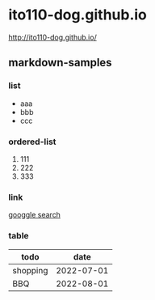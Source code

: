 # ito110-dog.github.io
http://ito110-dog.github.io/

## markdown-samples

### list
- aaa
- bbb
- ccc

### ordered-list
1. 111
1. 222
1. 333

### link
[googgle search](https:google.com)

### table
| todo | date |
| --- | --- |
| shopping | 2022-07-01 |
| BBQ | 2022-08-01 |


